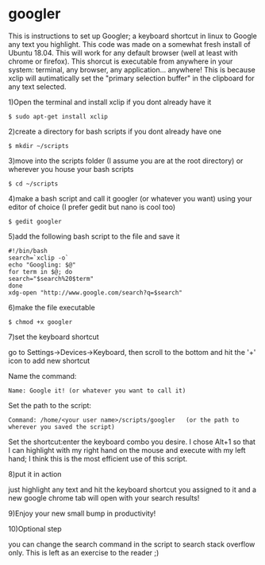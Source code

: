 # googler
This is instructions to set up Googler; a keyboard shortcut in linux to Google any text you highlight.
This code was made on a somewhat fresh install of Ubuntu 18.04.
This will work for any default browser (well at least with chrome or firefox).
This shorcut is executable from anywhere in your system: terminal, any browser, any application... anywhere!
This is because xclip will autimatically set the "primary selection buffer" in the clipboard for any text selected.

1)Open the terminal and install xclip if you dont already have it
	
	$ sudo apt-get install xclip


2)create a directory for bash scripts if you dont already have one

	$ mkdir ~/scripts

3)move into the scripts folder (I assume you are at the root directory) or wherever you house your bash scripts

	$ cd ~/scripts

4)make a bash script and call it googler (or whatever you want) using your editor of choice (I prefer gedit but nano is cool too)
	
	$ gedit googler

5)add the following bash script to the file and save it

	#!/bin/bash
	search=`xclip -o`
	echo "Googling: $@"
	for term in $@; do
	search="$search%20$term"
	done
	xdg-open "http://www.google.com/search?q=$search"

6)make the file executable

	$ chmod +x googler

7)set the keyboard shortcut

go to Settings->Devices->Keyboard, then scroll to the bottom and hit the '+' icon to add new shortcut

Name the command:
	
	Name: Google it! (or whatever you want to call it)

Set the path to the script:

	Command: /home/<your user name>/scripts/googler   (or the path to wherever you saved the script)

Set the shortcut:enter the keyboard combo you desire. I chose Alt+1 so that I can highlight with my right hand on the mouse and execute with my left hand; I think this is the most efficient use of this script.

8)put it in action

just highlight any text and hit the keyboard shortcut you assigned to it and a new google chrome tab will open with your search results!

9)Enjoy your new small bump in productivity!

10)Optional step

you can change the search command in the script to search stack overflow only. This is left as an exercise to the reader ;)

